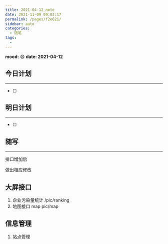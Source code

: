 ```yaml
---
title: 2021-04-12_note
date: 2021-11-09 09:03:17
permalink: /pages/f2e621/
sidebar: auto
categories:
  - 随笔
tags:
  - 
---
```

**mood:** :smile:  																		**date: 2021-04-12**  
## 今日计划  
------
- [ ]  
## 明日计划  
------
- [ ]  
## 随写 
------

排口增加后

做出相应修改

## 大屏接口

1. 企业污染量统计  /pic/ranking
2. 地图接口 map  pic/map

## 信息管理

1. 站点管理